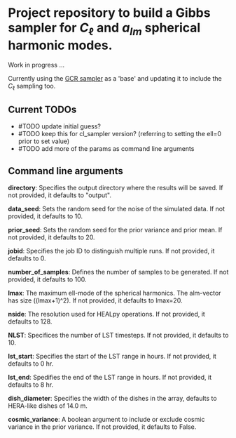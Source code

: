 
# Project repository to build a Gibbs sampler for $C_{\ell}$ and $a_{lm}$ spherical harmonic modes. 

Work in progress ...

Currently using the [GCR sampler](https://github.com/katrinealice/sph_harm_GCR) as a 'base' and updating it to include the $C_{\ell}$ sampling too. 

## Current TODOs

* #TODO update initial guess?
* #TODO keep this for cl_sampler version? (referring to setting the ell=0 prior to set value)
* #TODO add more of the params as command line arguments

## Command line arguments
**directory**: Specifies the output directory where the results will be saved. If not provided, it defaults to "output".

**data_seed**: Sets the random seed for the noise of the simulated data. If not provided, it defaults to 10.

**prior_seed**: Sets the random seed for the prior variance and prior mean. If not provided, it defaults to 20.

**jobid**: Specifies the job ID to distinguish multiple runs. If not provided, it defaults to 0.

**number_of_samples**: Defines the number of samples to be generated. If not provided, it defaults to 100.

**lmax**: The maximum ell-mode of the spherical harmonics. The alm-vector has size ((lmax+1)^2). If not provided, it defaults to lmax=20. 

**nside**: The resolution used for HEALpy operations. If not provided, it defaults to 128.

**NLST**: Specifices the number of LST timesteps. If not provided, it defaults to 10.

**lst_start**: Specifies the start of the LST range in hours. If not provided, it defaults to 0 hr.

**lst_end**: Spedifies the end of the LST range in hours. If not provided, it defaults to 8 hr. 

**dish_diameter**: Specifies the width of the dishes in the array, defaults to HERA-like dishes of 14.0 m. 

**cosmic_variance**: A boolean argument to include or exclude cosmic variance in the prior variance. If not provided, it defaults to False. 

